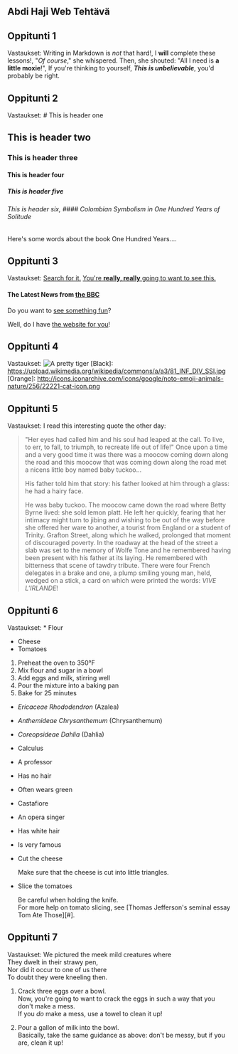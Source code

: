 ## Abdi Haji Web Tehtävä
## Oppitunti 1
Vastaukset: Writing in Markdown is _not_ that hard!, I **will** complete these lessons!, "_Of course_," she whispered. Then, she shouted: "All I need is **a little moxie**!", If you're thinking to yourself, **_This is unbelievable_**, you'd probably be right. 
## Oppitunti 2
Vastaukset: # This is header one
## This is header two
### This is header three
#### This is header four
##### This is header five
###### This is header six, #### Colombian Symbolism in _One Hundred Years of Solitude_

Here's some words about the book One Hundred Years....
## Oppitunti 3 
Vastaukset: [Search for it.](www.google.com)
[You're **really, really** going to want to see this.](www.dailykitten.com)
#### The Latest News from [the BBC](www.bbc.com/news)
Do you want to [see something fun][a fun place]?

Well, do I have [the website for you][another fun place]!

[a fun place]: www.zombo.com
[another fun place]: www.stumbleupon.com

## Oppitunti 4
Vastaukset: ![A pretty tiger](https://upload.wikimedia.org/wikipedia/commons/5/56/Tiger.50.jpg) [Black]: https://upload.wikimedia.org/wikipedia/commons/a/a3/81_INF_DIV_SSI.jpg
[Orange]: http://icons.iconarchive.com/icons/google/noto-emoji-animals-nature/256/22221-cat-icon.png

## Oppitunti 5
Vastaukset: I read this interesting quote the other day:

> "Her eyes had called him and his soul had leaped at the call. To live, to err, to fall, to triumph, to recreate life out of life!"
> Once upon a time and a very good time it was there was a moocow coming down along the road and this moocow that was coming down along the road met a nicens little boy named baby tuckoo...
>
> His father told him that story: his father looked at him through a glass: he had a hairy face.
>
> He was baby tuckoo. The moocow came down the road where Betty Byrne lived: she sold lemon platt.
> He left her quickly, fearing that her intimacy might turn to jibing and wishing to be out of the way before she offered her ware to another, a tourist from England or a student of Trinity. Grafton Street, along which he walked, prolonged that moment of discouraged poverty. In the roadway at the head of the street a slab was set to the memory of Wolfe Tone and he remembered having been present with his father at its laying. He remembered with bitterness that scene of tawdry tribute. There were four French delegates in a brake and one, a plump smiling young man, held, wedged on a stick, a card on which were printed the words: _VIVE L'IRLANDE_!

## Oppitunti 6 
Vastaukset: * Flour
* Cheese
* Tomatoes
1. Preheat the oven to 350°F
2. Mix flour and sugar in a bowl
3. Add eggs and milk, stirring well
4. Pour the mixture into a baking pan
5. Bake for 25 minutes
* _Ericaceae Rhododendron_ (Azalea)
* _Anthemideae Chrysanthemum_ (Chrysanthemum)
* _Coreopsideae Dahlia_ (Dahlia)
* Calculus
 * A professor
 * Has no hair
 * Often wears green
* Castafiore
 * An opera singer
 * Has white hair
 * Is very famous
* Cut the cheese

  Make sure that the cheese is cut into little triangles.

* Slice the tomatoes

  Be careful when holding the knife.  
  For more help on tomato slicing, see [Thomas Jefferson's seminal essay Tom Ate Those][#].
## Oppitunti 7
Vastaukset: We pictured the meek mild creatures where  
They dwelt in their strawy pen,  
Nor did it occur to one of us there  
To doubt they were kneeling then.
1. Crack three eggs over a bowl.  
 Now, you're going to want to crack the eggs in such a way that you don't make a mess.  
 If you _do_ make a mess, use a towel to clean it up!  

2. Pour a gallon of milk into the bowl.  
 Basically, take the same guidance as above: don't be messy, but if you are, clean it up!

